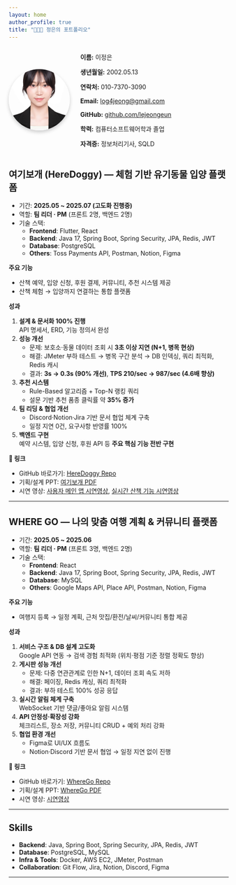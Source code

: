 ```yaml
---
layout: home
author_profile: true
title: "👩🏻‍💻 정은의 포트폴리오"
---
```


<div style="display:flex;align-items:center;gap:1.5rem;flex-wrap:wrap;">

  <!-- 프로필 이미지 -->
  <img src="/assets/images/profile.jpg" alt="이정은 프로필" 
       style="width:140px;height:140px;border-radius:50%;object-fit:cover;box-shadow:0 4px 8px rgba(0,0,0,.2);" />

  <!-- 텍스트 -->
  <div>
    <p><strong>이름:</strong> 이정은</p>
    <p><strong>생년월일:</strong> 2002.05.13</p>
    <p><strong>연락처:</strong> 010-7370-3090</p>
    <p><strong>Email:</strong> <a href="mailto:log4jeong@gmail.com">log4jeong@gmail.com</a></p>
    <p><strong>GitHub:</strong> <a href="https://github.com/lejeongeun" target="_blank">github.com/lejeongeun</a></p>
    <p><strong>학력:</strong> 컴퓨터소프트웨어학과 졸업</p>
    <p><strong>자격증:</strong> 정보처리기사, SQLD</p>
  </div>

</div>

## **여기보개 (HereDoggy) — 체험 기반 유기동물 입양 플랫폼**
- 기간: **2025.05 ~ 2025.07 (고도화 진행중)**  
- 역할: **팀 리더 · PM** (프론트 2명, 백엔드 2명)  
- 기술 스택:  
  - **Frontend**: Flutter, React  
  - **Backend**: Java 17, Spring Boot, Spring Security, JPA, Redis, JWT  
  - **Database**: PostgreSQL  
  - **Others**: Toss Payments API, Postman, Notion, Figma  

**주요 기능**
- 산책 예약, 입양 신청, 후원 결제, 커뮤니티, 추천 시스템 제공  
- 산책 체험 → 입양까지 연결하는 통합 플랫폼  

**성과**
1. **설계 & 문서화 100% 진행**  
   API 명세서, ERD, 기능 정의서 완성  
2. **성능 개선**  
   - 문제: 보호소·동물 데이터 조회 시 **3초 이상 지연 (N+1, 병목 현상)**  
   - 해결: JMeter 부하 테스트 → 병목 구간 분석 → DB 인덱싱, 쿼리 최적화, Redis 캐시  
   - 결과: **3s → 0.3s (90% 개선)**, **TPS 210/sec → 987/sec (4.6배 향상)**  
3. **추천 시스템**  
   - Rule-Based 알고리즘 + Top-N 랭킹 쿼리  
   - 설문 기반 추천 품종 클릭률 약 **35% 증가**  
4. **팀 리딩 & 협업 개선**  
   - Discord·Notion·Jira 기반 문서 협업 체계 구축  
   - 일정 지연 0건, 요구사항 반영률 100%  
5. **백엔드 구현**  
   예약 시스템, 입양 신청, 후원 API 등 **주요 핵심 기능 전반 구현**  

**🔗 링크**
- GitHub 바로가기: [HereDoggy Repo](https://github.com/lejeongeun/HereDoggy)  
- 기획/설계 PPT: [여기보개 PDF](https://www.canva.com/design/DAGqmb-TDII/GZqwAjIzQFgCmIp36RH_Pg/view?utm_content=DAGqmb-TDII&utm_campaign=designshare&utm_medium=link2&utm_source=uniquelinks&utlId=hd7f41eaf50)
- 시연 영상: [사용자 메인 앱 시연영상](https://youtube.com/shorts/c8ACWo5Klcc), [실시간 산책 기능 시연영상](https://youtube.com/shorts/4gfNtyfD0WI)  

---

## **WHERE GO — 나의 맞춤 여행 계획 & 커뮤니티 플랫폼**
- 기간: **2025.05 ~ 2025.06**  
- 역할: **팀 리더 · PM** (프론트 3명, 백엔드 2명)  
- 기술 스택:  
  - **Frontend**: React  
  - **Backend**: Java 17, Spring Boot, Spring Security, JPA, Redis, JWT  
  - **Database**: MySQL  
  - **Others**: Google Maps API, Place API, Postman, Notion, Figma  

**주요 기능**
- 여행지 등록 → 일정 계획, 근처 맛집/환전/날씨/커뮤니티 통합 제공  

**성과**
1. **서비스 구조 & DB 설계 고도화**  
   Google API 연동 → 검색 경험 최적화 (위치·평점 기준 정렬 정확도 향상)  
2. **게시판 성능 개선**  
   - 문제: 다중 연관관계로 인한 N+1, 데이터 조회 속도 저하  
   - 해결: 페이징, Redis 캐싱, 쿼리 최적화  
   - 결과: 부하 테스트 100% 성공 응답  
3. **실시간 알림 체계 구축**  
   WebSocket 기반 댓글/좋아요 알림 시스템  
4. **API 안정성·확장성 강화**  
   체크리스트, 장소 저장, 커뮤니티 CRUD + 예외 처리 강화  
5. **협업 환경 개선**  
   - Figma로 UI/UX 흐름도  
   - Notion·Discord 기반 문서 협업 → 일정 지연 없이 진행  

**🔗 링크**
- GitHub 바로가기: [WhereGo Repo](https://github.com/lejeongeun/whereGo)  
- 기획/설계 PPT: [WhereGo PDF](https://www.canva.com/design/DAGmRQXuwpU/RC_3bGf77Wx_qZzxfNNu2A/view?utm_content=DAGmRQXuwpU&utm_campaign=designshare&utm_medium=link2&utm_source=uniquelinks&utlId=hc0b10e9069) 
- 시연 영상: [시연영상](https://youtu.be/RLhTnzDKkt0)  

---

## Skills
- **Backend**: Java, Spring Boot, Spring Security, JPA, Redis, JWT  
- **Database**: PostgreSQL, MySQL  
- **Infra & Tools**: Docker, AWS EC2, JMeter, Postman  
- **Collaboration**: Git Flow, Jira, Notion, Discord, Figma  

---
